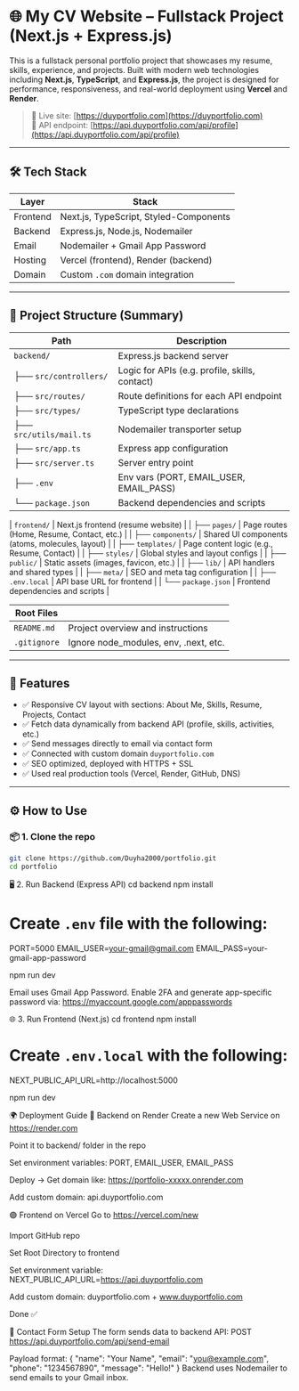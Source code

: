 # 🌐 My CV Website – Fullstack Project (Next.js + Express.js)

This is a fullstack personal portfolio project that showcases my resume, skills, experience, and projects. Built with modern web technologies including **Next.js**, **TypeScript**, and **Express.js**, the project is designed for performance, responsiveness, and real-world deployment using **Vercel** and **Render**.

> 🏁 Live site: [https://duyportfolio.com](https://duyportfolio.com)  
> 🧠 API endpoint: [https://api.duyportfolio.com/api/profile](https://api.duyportfolio.com/api/profile)

---

## 🛠️ Tech Stack

| Layer    | Stack                                  |
| -------- | -------------------------------------- |
| Frontend | Next.js, TypeScript, Styled-Components |
| Backend  | Express.js, Node.js, Nodemailer        |
| Email    | Nodemailer + Gmail App Password        |
| Hosting  | Vercel (frontend), Render (backend)    |
| Domain   | Custom `.com` domain integration       |

---

## 📁 Project Structure (Summary)

| Path                    | Description                                    |
| ----------------------- | ---------------------------------------------- |
| `backend/`              | Express.js backend server                      |
| ├── `src/controllers/`  | Logic for APIs (e.g. profile, skills, contact) |
| ├── `src/routes/`       | Route definitions for each API endpoint        |
| ├── `src/types/`        | TypeScript type declarations                   |
| ├── `src/utils/mail.ts` | Nodemailer transporter setup                   |
| ├── `src/app.ts`        | Express app configuration                      |
| ├── `src/server.ts`     | Server entry point                             |
| ├── `.env`              | Env vars (PORT, EMAIL_USER, EMAIL_PASS)        |
| └── `package.json`      | Backend dependencies and scripts               |

| `frontend/` | Next.js frontend (resume website) |
| ├── `pages/` | Page routes (Home, Resume, Contact, etc.) |
| ├── `components/` | Shared UI components (atoms, molecules, layout) |
| ├── `templates/` | Page content logic (e.g., Resume, Contact) |
| ├── `styles/` | Global styles and layout configs |
| ├── `public/` | Static assets (images, favicon, etc.) |
| ├── `lib/` | API handlers and shared types |
| ├── `meta/` | SEO and meta tag configuration |
| ├── `.env.local` | API base URL for frontend |
| └── `package.json` | Frontend dependencies and scripts |

| Root Files   |                                       |
| ------------ | ------------------------------------- |
| `README.md`  | Project overview and instructions     |
| `.gitignore` | Ignore node_modules, env, .next, etc. |

---

## 🚀 Features

- ✅ Responsive CV layout with sections: About Me, Skills, Resume, Projects, Contact
- ✅ Fetch data dynamically from backend API (profile, skills, activities, etc.)
- ✅ Send messages directly to email via contact form
- ✅ Connected with custom domain `duyportfolio.com`
- ✅ SEO optimized, deployed with HTTPS + SSL
- ✅ Used real production tools (Vercel, Render, GitHub, DNS)

---

## ⚙️ How to Use

### 📦 1. Clone the repo

```bash
git clone https://github.com/Duyha2000/portfolio.git
cd portfolio
```

🖥 2. Run Backend (Express API)
cd backend
npm install

# Create `.env` file with the following:

PORT=5000
EMAIL_USER=your-gmail@gmail.com
EMAIL_PASS=your-gmail-app-password

npm run dev

Email uses Gmail App Password. Enable 2FA and generate app-specific password via: https://myaccount.google.com/apppasswords

🌐 3. Run Frontend (Next.js)
cd frontend
npm install

# Create `.env.local` with the following:

NEXT_PUBLIC_API_URL=http://localhost:5000

npm run dev

🌍 Deployment Guide
🔵 Backend on Render
Create a new Web Service on https://render.com

Point it to backend/ folder in the repo

Set environment variables: PORT, EMAIL_USER, EMAIL_PASS

Deploy → Get domain like: https://portfolio-xxxxx.onrender.com

Add custom domain: api.duyportfolio.com

🟣 Frontend on Vercel
Go to https://vercel.com/new

Import GitHub repo

Set Root Directory to frontend

Set environment variable: NEXT_PUBLIC_API_URL=https://api.duyportfolio.com

Add custom domain: duyportfolio.com + www.duyportfolio.com

Done ✅

📧 Contact Form Setup
The form sends data to backend API:
POST https://api.duyportfolio.com/api/send-email

Payload format:
{
"name": "Your Name",
"email": "you@example.com",
"phone": "1234567890",
"message": "Hello!"
}
Backend uses Nodemailer to send emails to your Gmail inbox.

